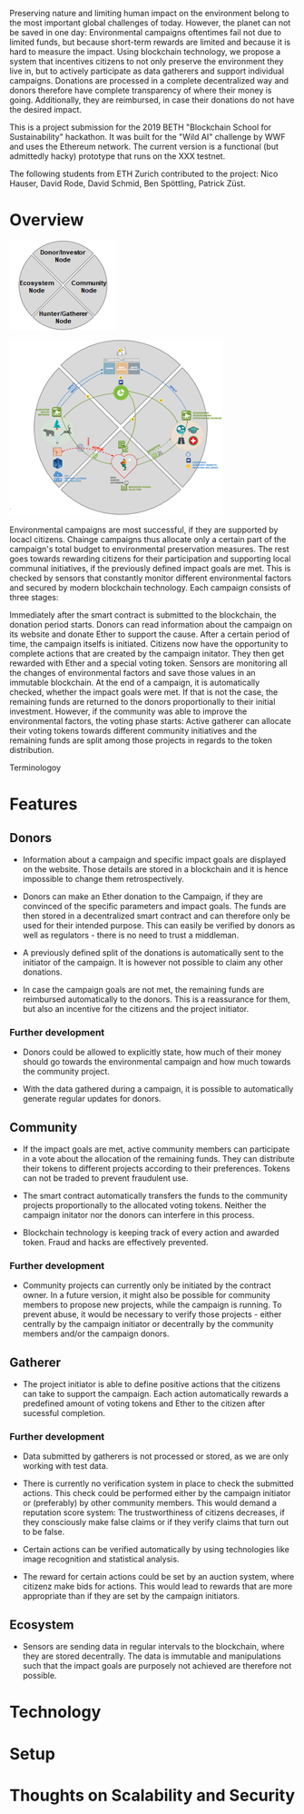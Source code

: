 Preserving nature and limiting human impact on the environment belong to the most important global challenges of today. However, the planet can not be saved in one day: Environmental campaigns oftentimes fail not due to limited funds, but because short-term rewards are limited and because it is hard to measure the impact. Using blockchain technology, we propose a system that incentives citizens to not only preserve the environment they live in, but to actively participate as data gatherers and support individual campaigns. Donations are processed in a complete decentralized way and donors therefore have complete transparency of where their money is going. Additionally, they are reimbursed, in case their donations do not have the desired impact.

This is a project submission for the 2019 BETH "Blockchain School for Sustainability" hackathon. It was built for the "Wild AI" challenge by WWF and uses the Ethereum network. The current version is a functional (but admittedly hacky) prototype that runs on the XXX testnet.

The following students from ETH Zurich contributed to the project: Nico Hauser, David Rode, David Schmid, Ben Spöttling, Patrick Züst.

# Overview

![1550128728832](assets/1550128728832.png)

![1550128804700](assets/1550128804700.png)

Environmental campaigns are most successful, if they are supported by locacl citizens. Chainge campaigns thus allocate only a certain part of the campaign's total budget to environmental preservation measures. The rest goes towards rewarding citizens for their participation and supporting local communal initiatives, if the previously defined impact goals are met. This is checked by sensors that constantly monitor different environmental factors and secured by modern blockchain technology. Each campaign consists of three stages:

Immediately after the smart contract is submitted to the blockchain, the donation period starts. Donors can read information about the campaign on its website and donate Ether to support the cause. After a certain period of time, the campaign itselfs is initiated. Citizens now have the opportunity to complete actions that are created by the campaign initator. They then get rewarded with Ether and a special voting token. Sensors are monitoring all the changes of environmental factors and save those values in an immutable blockchain. At the end of a campaign, it is automatically checked, whether the impact goals were met. If that is not the case, the remaining funds are returned to the donors proportionally to their initial investment. However, if the community was able to improve the environmental factors, the voting phase starts: Active gatherer can allocate their voting tokens towards different community initiatives and the remaining funds are split among those projects in regards to the token distribution.

Terminologoy

# Features

## Donors

- Information about a campaign and specific impact goals are displayed on the website. Those details are stored in a blockchain and it is hence impossible to change them retrospectively.

- Donors can make an Ether donation to the Campaign, if they are convinced of the specific parameters and impact goals. The funds are then stored in a decentralized smart contract and can therefore only be used for their intended purpose. This can easily be verified by donors as well as regulators - there is no need to trust a middleman.

- A previously defined split of the donations is automatically sent to the initiator of the campaign. It is however not possible to claim any other donations.

- In case the campaign goals are not met, the remaining funds are reimbursed automatically to the donors. This is a reassurance for them, but also an incentive for the citizens and the project initiator.

### Further development

- Donors could be allowed to explicitly state, how much of their money should go towards the environmental campaign and how much towards the community project. 

- With the data gathered during a campaign, it is possible to automatically generate regular updates for donors.
  

## Community 

- If the impact goals are met, active community members can participate in a vote about the allocation of the remaining funds. They can distribute their tokens to different projects according to their preferences. Tokens can not be traded to prevent fraudulent use.

- The smart contract automatically transfers the funds to the community projects proportionally to the allocated voting tokens. Neither the campaign initator nor the donors can interfere in this process. 

- Blockchain technology is keeping track of every action and awarded token. Fraud and hacks are effectively prevented.

### Further development

- Community projects can currently only be initiated by the contract owner. In a future version, it might also be possible for community members to propose new projects, while the campaign is running. To prevent abuse, it would be necessary to verify those projects - either centrally by the campaign initiator or decentrally by the community members and/or the campaign donors.

## Gatherer

- The project initiator is able to define positive actions that the citizens can take to support the campaign. Each action automatically rewards a predefined amount of voting tokens and Ether to the citizen after sucessful completion.

### Further development

- Data submitted by gatherers is not processed or stored, as we are only working with test data.

- There is currently no verification system in place to check the submitted actions. This check could be performed either by the campaign initiator or (preferably) by other community members. This would demand a reputation score system: The trustworthiness of citizens decreases, if they consciously make false claims or if they verify claims that turn out to be false.

- Certain actions can be verified automatically by using technologies like image recognition and statistical analysis.

- The reward for certain actions could be set by an auction system, where citizenz make bids for actions. This would lead to rewards that are more appropriate than if they are set by the campaign initiators.

## Ecosystem

- Sensors are sending data in regular intervals to the blockchain, where they are stored decentrally. The data is immutable and manipulations such that the impact goals are purposely not achieved are therefore not possible. 

# Technology


# Setup


# Thoughts on Scalability and Security
